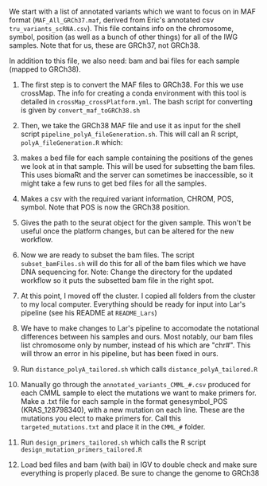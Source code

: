 We start with a list of annotated variants which we want to focus on in MAF format (`MAF_All_GRCh37.maf`, derived from Eric's annotated csv `tru_variants_scRNA.csv`). This file contains info on the chromosome, symbol, position (as well as a bunch of other things) for all of the IWG samples. Note that for us, these are GRCh37, not GRCh38.

In addition to this file, we also need: bam and bai files for each sample (mapped to GRCh38).


1. The first step is to convert the MAF files to GRCh38. For this we use crossMap. The info for creating a conda environment with this tool is detailed in `crossMap_crossPlatform.yml`. The bash script for converting is given by `convert_maf_toGRCh38.sh`

2. Then, we take the GRCh38 MAF file and use it as input for the shell script `pipeline_polyA_fileGeneration.sh`. This will call an R script, `polyA_fileGeneration.R` which:
  1. makes a bed file for each sample containing the positions of the genes we look at in that sample. This will be used for subsetting the bam files. This uses biomaRt and the server can sometimes be inaccessible, so it might take a few runs to get bed files for all the samples.
  2. Makes a csv with the required variant information, CHROM, POS, symbol. Note that POS is now the GRCh38 position.
  3. Gives the path to the seurat object for the given sample. This won't be useful once the platform changes, but can be altered for the new workflow.
  
3. Now we are ready to subset the bam files. The script `subset_bamFiles.sh` will do this for all of the bam files which we have DNA sequencing for. Note: Change the directory for the updated workflow so it puts the subsetted bam file in the right spot. 

4. At this point, I moved off the cluster. I copied all folders from the cluster to my local computer. Everything should be ready for input into Lar's pipeline (see his README at `README_Lars`)
  1. We have to make changes to Lar's pipeline to accomodate the notational differences between his samples and ours. Most notably, our bam files list chromosome only by number, instead of his which are "chr#". This will throw an error in his pipeline, but has been fixed in ours.
  2. Run `distance_polyA_tailored.sh` which calls `distance_polyA_tailored.R`
  3. Manually go through the `annotated_variants_CMML_#.csv` produced for each CMML sample to elect the mutations we want to make primers for. Make a .txt file for each sample in the format genesymbol_POS (KRAS_128798340), with a new mutation on each line. These are the mutations you elect to make primers for. Call this `targeted_mutations.txt` and place it in the `CMML_#` folder.
  4. Run `design_primers_tailored.sh` which calls the R script `design_mutation_primers_tailored.R`
  5. Load bed files and bam (with bai) in IGV to double check and make sure everything is properly placed. Be sure to change the genome to GRCh38
